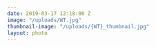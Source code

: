 ```yaml
---
date: 2019-03-17 12:18:00 Z
image: "/uploads/WT.jpg"
thumbnail-image: "/uploads/{WT}_thumbnail.jpg"
layout: photo
---
```

